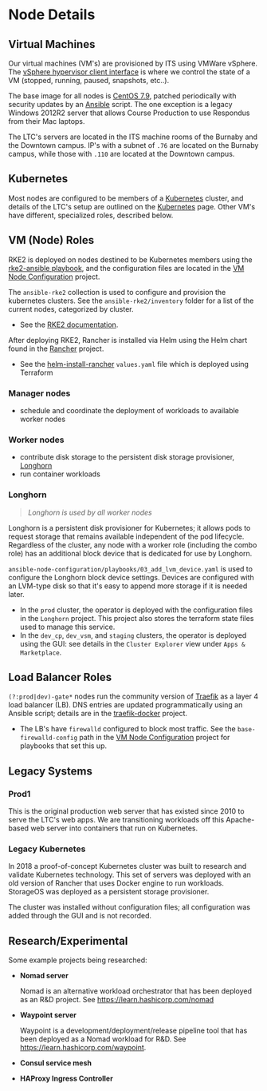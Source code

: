 # Node Details

## Virtual Machines

Our virtual machines (VM's) are provisioned by ITS using VMWare vSphere. The [vSphere hypervisor client interface](https://vcsa01.tis.bcit.ca/) is where we control the state of a VM (stopped, running, paused, snapshots, etc..).

The base image for all nodes is [CentOS 7.9](https://www.centos.org/download/), patched periodically with security updates by an [Ansible](https://docs.ansible.com/ansible/latest/user_guide/index.html) script. The one exception is a legacy Windows 2012R2 server that allows Course Production to use Respondus from their Mac laptops.

The LTC's servers are located in the ITS machine rooms of the Burnaby and the Downtown campus. IP's with a subnet of `.76` are located on the Burnaby campus, while those with `.110` are located at the Downtown campus.

## Kubernetes

Most nodes are configured to be members of a [Kubernetes](https://kubernetes.io/docs/home/) cluster, and details of the LTC's setup are outlined on the [Kubernetes](./kubernetes-details.md) page. Other VM's have different, specialized roles, described below.

## VM (Node) Roles

RKE2 is deployed on nodes destined to be Kubernetes members using the [rke2-ansible playbook](https://github.com/rancherfederal/rke2-ansible), and the configuration files are located in the [VM Node Configuration](https://issues.ltc.bcit.ca/ltc-infrastructure/vm-node-configuration) project.

The `ansible-rke2` collection is used to configure and provision the kubernetes clusters. See the `ansible-rke2/inventory` folder for a list of the current nodes, categorized by cluster.

* See the [RKE2 documentation](https://docs.rke2.io/).

After deploying RKE2, Rancher is installed via Helm using the Helm chart found in the [Rancher](https://issues.ltc.bcit.ca/ltc-infrastructure/rancher) project.

* See the [helm-install-rancher](helm-install-rancher) `values.yaml` file which is deployed using Terraform

### Manager nodes

* schedule and coordinate the deployment of workloads to available worker nodes

### Worker nodes

* contribute disk storage to the persistent disk storage provisioner, [Longhorn](https://www.longhorn.io)
* run container workloads

### Longhorn

> *Longhorn is used by all worker nodes*

Longhorn is a persistent disk provisioner for Kubernetes; it allows pods to request storage that remains available independent of the pod lifecycle. Regardless of the cluster, any node with a worker role (including the combo role) has an additional block device that is dedicated for use by Longhorn.

`ansible-node-configuration/playbooks/03_add_lvm_device.yaml` is used to configure the Longhorn block device settings. Devices are configured with an LVM-type disk so that it's easy to append more storage if it is needed later.

* In the `prod` cluster, the operator is deployed with the configuration files in the `Longhorn` project. This project also stores the terraform state files used to manage this service.
* In the `dev_cp`, `dev_vsm`, and `staging` clusters, the operator is deployed using the GUI: see details in the `Cluster Explorer` view under `Apps & Marketplace`.

## Load Balancer Roles

`(?:prod|dev)-gate*` nodes run the community version of [Traefik](https://traefik.io/) as a layer 4 load balancer (LB). DNS entries are updated programmatically using an Ansible script; details are in the [traefik-docker](https://issues.ltc.bcit.ca/ltc-infrastructure/traefik-docker) project.

* The LB's have `firewalld` configured to block most traffic. See the `base-firewalld-config` path in the [VM Node Configuration](https://issues.ltc.bcit.ca/ltc-infrastructure/vm-node-configuration) project for playbooks that set this up.

## Legacy Systems

### Prod1

This is the original production web server that has existed since 2010 to serve the LTC's web apps. We are transitioning workloads off this Apache-based web server into containers that run on Kubernetes.

### Legacy Kubernetes

In 2018 a proof-of-concept Kubernetes cluster was built to research and validate Kubernetes technology. This set of servers was deployed with an old version of Rancher that uses Docker engine to run workloads. StorageOS was deployed as a persistent storage provisioner.

The cluster was installed without configuration files; all configuration was added through the GUI and is not recorded.

## Research/Experimental

Some example projects being researched:

* **Nomad server**

    Nomad is an alternative workload orchestrator that has been deployed as an R&D project. See <https://learn.hashicorp.com/nomad>

* **Waypoint server**

    Waypoint is a development/deployment/release pipeline tool that has been deployed as a Nomad workload for R&D. See <https://learn.hashicorp.com/waypoint>.

* **Consul service mesh**

* **HAProxy Ingress Controller**
